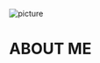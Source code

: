![picture](https://i.imgur.com/mmwTFOD.png)
<h1> ABOUT ME </H1>


<!--
**scrookde/scrookde** is a ✨ _special_ ✨ repository because its `README.md` (this file) appears on your GitHub profile.

